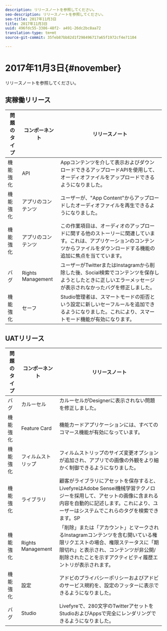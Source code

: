 ```yaml
---
description: リリースノートを参照してください。
seo-description: リリースノートを参照してください。
seo-title: 2017年11月3日
title: 2017年11月3日
uuid: 496fdc55-3386-48f2- a491-26dc2bc8aa72
translation-type: tm+mt
source-git-commit: 35feb87bb82d1f298496717a65f1972cf4e71104

---
```



# 2017年11月3日{#november}

リリースノートを参照してください。

## 実稼働リリース

| **問題のタイプ** | **コンポーネント** | **リリースノート** |
|---|---|---|
| 機能強化 | API | Appコンテンツを介して表示およびダウンロードできるアップロードAPIを使用して、オーディオファイルをアップロードできるようになりました。 |
| 機能強化 | アプリのコンテンツ | ユーザーが、"App Content"からアップロードしたオーディオファイルを再生できるようになりました。 |
| 機能強化 | アプリのコンテンツ | この作業項目は、オーディオのアップロードに関する他のストーリーに関連しています。これは、アプリケーションのコンテンツからファイルをダウンロードする機能の追加に焦点を当てています。 |
| バグ | Rights Management | ユーザーがTwitterまたはInstagramから削除した後、Social検索でコンテンツを保存しようとしたときに正しいエラーメッセージが表示されなかったバグを修正しました。 |
| 機能強化 | セーフ | Studio管理者は、スマートモードの拒否という設定に新しいセーフルールを追加できるようになりました。これにより、スマートモード機能が有効になります。 |

## UATリリース

| **問題のタイプ** | **コンポーネント** | **リリースノート** |
|---|---|---|
| バグ | カルーセル | カルーセルがDesignerに表示されない問題を修正しました。 |
| 機能強化 | Feature Card | 機能カードアプリケーションには、すべてのコマース機能が有効になっています。 |
| 機能強化 | フィルムストリップ | フィルムストリップのサイズ変更オプションが追加され、アプリでの画像の外観をより細かく制御できるようになりました。 |
| 機能強化 | ライブラリ | 顧客がライブラリにアセットを保存すると、LivefyreはAdobe Sensei機械学習テクノロジーを採用して、アセットの画像に含まれる内容を自動的に記述します。これにより、ユーザーはシステムでこれらのタグを検索できます。SP |
| 機能強化 | Rights Management | 「削除」または「アカウント」とマークされるInstagramコンテンツを含む開いている権限リクエストの場合、権限ステータスに「期限切れ」と表示され、コンテンツが非公開/削除されたことを示すアクティビティ履歴エントリが表示されます。 |
| 機能強化 | 設定 | アドビのプライバシーポリシーおよびアドビのサービス規約を、設定のフッターに表示できるようになりました。 |
| バグ | Studio | Livefyreで、280文字のTwitterアセットをStudioおよびAppsで完全にレンダリングできるようになりました。 |

